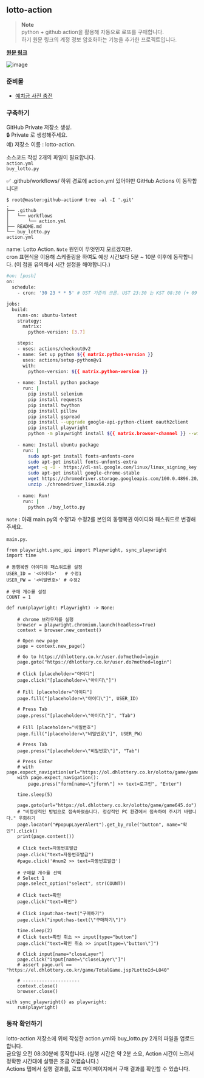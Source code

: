 ## lotto-action
> **Note**  
> python + github action을 활용해 자동으로 로또를 구매합니다.  
> 하기 원문 링크의 계정 정보 암호화하는 기능을 추가한 프로젝트입니다.

**[원문 링크](https://velog.io/@king/githubactions-lotto)**

![image](https://github.com/ieunune/lotto-action/assets/50124623/7c592099-2b61-4ade-8a2f-3071440cd7fc)

### 준비물
  - [예치금 사전 충전](https://dhlottery.co.kr/payment.do?method=payment)

### 구축하기
GitHub Private 저장소 생성.  
🔒 Private 로 생성해주세요.  
예) 저장소 이름 : lotto-action. 


소스코드 작성
2개의 파일이 필요합니다.  
`action.yml`  
`buy_lotto.py`

✅ .github/workflows/ 하위 경로에 action.yml 있어야만 GitHub Actions 이 동작합니다!
``` 
$ root@master:github-action# tree -al -I '.git'  
.  
├── .github
│   └── workflows
│       └── action.yml
├── README.md
└── buy_lotto.py
action.yml  
```

name: Lotto Action. 
`Note` 
원인이 무엇인지 모르겠지만.  
cron 표현식을 이용해 스케줄링을 하여도 예상 시간보다 5분 ~ 10분 이후에 동작합니다. (이 점을 유의해서 시간 설정을 해야합니다.)

``` bash
#on: [push]
on:
  schedule:
    - cron: '30 23 * * 5' # UST 기준의 크론. UST 23:30 는 KST 08:30 (+ 09:00)

jobs:
  build:
    runs-on: ubuntu-latest
    strategy:
      matrix:
        python-version: [3.7]

    steps:
    - uses: actions/checkout@v2
    - name: Set up python ${{ matrix.python-version }}
      uses: actions/setup-python@v1
      with:
        python-version: ${{ matrix.python-version }}
    
    - name: Install python package
      run: |        
        pip install selenium
        pip install requests        
        pip install twython
        pip install pillow    
        pip install gspread        
        pip install --upgrade google-api-python-client oauth2client
        pip install playwright
        python -m playwright install ${{ matrix.browser-channel }} --with-deps
    
    - name: Install ubuntu package
      run: |        
        sudo apt-get install fonts-unfonts-core
        sudo apt-get install fonts-unfonts-extra
        wget -q -O - https://dl-ssl.google.com/linux/linux_signing_key.pub | sudo apt-key add        
        sudo apt-get install google-chrome-stable    
        wget https://chromedriver.storage.googleapis.com/100.0.4896.20/chromedriver_linux64.zip
        unzip ./chromedriver_linux64.zip           
      
    - name: Run!      
      run: |        
        python ./buy_lotto.py
```
`Note` : 아래 main.py의 수정1과 수정2를 본인의 동행복권 아이디와 패스워드로 변경해주세요.

`main.py`. 
```
from playwright.sync_api import Playwright, sync_playwright
import time

# 동행복권 아이디와 패스워드를 설정
USER_ID = '<아이디>'   # 수정1  
USER_PW = '<비밀번호>' # 수정2

# 구매 개수를 설정
COUNT = 1

def run(playwright: Playwright) -> None:

    # chrome 브라우저를 실행
    browser = playwright.chromium.launch(headless=True)
    context = browser.new_context()

    # Open new page
    page = context.new_page()

    # Go to https://dhlottery.co.kr/user.do?method=login
    page.goto("https://dhlottery.co.kr/user.do?method=login")

    # Click [placeholder="아이디"]
    page.click("[placeholder=\"아이디\"]")

    # Fill [placeholder="아이디"]
    page.fill("[placeholder=\"아이디\"]", USER_ID)

    # Press Tab
    page.press("[placeholder=\"아이디\"]", "Tab")

    # Fill [placeholder="비밀번호"]
    page.fill("[placeholder=\"비밀번호\"]", USER_PW)

    # Press Tab
    page.press("[placeholder=\"비밀번호\"]", "Tab")

    # Press Enter
    # with page.expect_navigation(url="https://ol.dhlottery.co.kr/olotto/game/game645.do"):
    with page.expect_navigation():
        page.press("form[name=\"jform\"] >> text=로그인", "Enter")
    
    time.sleep(5)
    
    page.goto(url="https://ol.dhlottery.co.kr/olotto/game/game645.do")    
    # "비정상적인 방법으로 접속하였습니다. 정상적인 PC 환경에서 접속하여 주시기 바랍니다." 우회하기
    page.locator("#popupLayerAlert").get_by_role("button", name="확인").click()
    print(page.content())

    # Click text=자동번호발급
    page.click("text=자동번호발급")
    #page.click('#num2 >> text=자동번호발급')

    # 구매할 개수를 선택
    # Select 1
    page.select_option("select", str(COUNT))

    # Click text=확인
    page.click("text=확인")

    # Click input:has-text("구매하기")
    page.click("input:has-text(\"구매하기\")")

    time.sleep(2)
    # Click text=확인 취소 >> input[type="button"]
    page.click("text=확인 취소 >> input[type=\"button\"]")

    # Click input[name="closeLayer"]
    page.click("input[name=\"closeLayer\"]")
    # assert page.url == "https://el.dhlottery.co.kr/game/TotalGame.jsp?LottoId=LO40"

    # ---------------------
    context.close()
    browser.close()

with sync_playwright() as playwright:
    run(playwright)
```
### 동작 확인하기
lotto-action 저장소에 위에 작성한 action.yml와 buy_lotto.py 2개의 파일을 업로드 합니다.  
금요일 오전 08:30분에 동작합니다. (실행 시간은 약 2분 소요, Action 시간이 느려서 정확한 시간대에 실행은 조금 어렵습니다.)  
Actions 탭에서 실행 결과를, 로또 마이페이지에서 구매 결과를 확인할 수 있습니다.  
